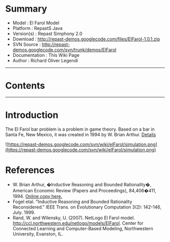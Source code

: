 # Summary #

  * Model        : El Farol Model
  * Platform     : RepastS Java
  * Version(s)	: Repast Simphony 2.0
  * Download     : http://repast-demos.googlecode.com/files/ElFarol-1.0.1.zip
  * SVN Source  : http://repast-demos.googlecode.com/svn/trunk/demos/ElFarol
  * Documentation : This Wiki Page
  * Author       : Richard Oliver Legendi


---


# Contents #



---


# Introduction #
The El Farol bar problem is a problem in game theory. Based on a bar in Santa Fe, New Mexico, it was created in 1994 by W. Brian Arthur. [Details](http://en.wikipedia.org/wiki/El_Farol_Bar_problem)

![https://repast-demos.googlecode.com/svn/wiki/elFarol/simulation.png](https://repast-demos.googlecode.com/svn/wiki/elFarol/simulation.png)

# References #
  * W. Brian Arthur, �Inductive Reasoning and Bounded Rationality�, American Economic Review (Papers and Proceedings), 84,406�411, 1994. [Online copy here.](http://www.santafe.edu/arthur/Papers/El_Farol.html)
  * Fogel etal. "Inductive Reasoning and Bounded Rationality Reconsidered." IEEE Trans. on Evolutionary Computation 3(2):  142-146, July. 1999.
  * Rand, W. and Wilensky, U. (2007). NetLogo El Farol model. http://ccl.northwestern.edu/netlogo/models/ElFarol. Center for Connected Learning and Computer-Based Modeling, Northwestern University, Evanston, IL.